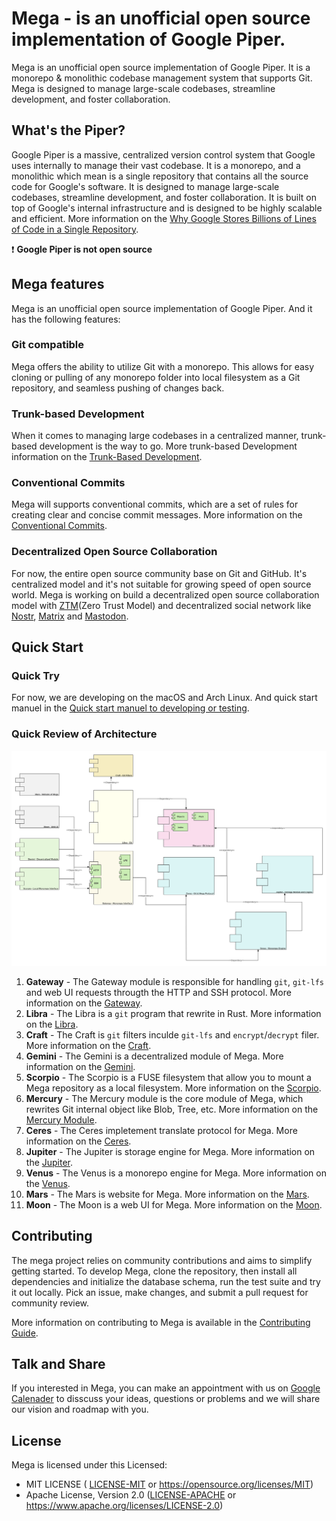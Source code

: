 # Mega - is an unofficial open source implementation of Google Piper.

Mega is an unofficial open source implementation of Google Piper. It is a monorepo & monolithic codebase management system that supports Git. Mega is designed to manage large-scale codebases, streamline development, and foster collaboration.

## What's the Piper?

Google Piper is a massive, centralized version control system that Google uses internally to manage their vast codebase. It is a monorepo, and a monolithic which mean is a single repository that contains all the source code for Google's software. It is designed to manage large-scale codebases, streamline development, and foster collaboration. It is built on top of Google's internal infrastructure and is designed to be highly scalable and efficient. More information on the [Why Google Stores Billions of Lines of Code in a Single Repository](https://cacm.acm.org/magazines/2016/7/204032-why-google-stores-billions-of-lines-of-code-in-a-single-repository/fulltext).

:heavy_exclamation_mark: **Google Piper is not open source**

## Mega features

Mega is an unofficial open source implementation of Google Piper. And it has the following features:

### Git compatible

Mega offers the ability to utilize Git with a monorepo. This allows for easy cloning or pulling of any monorepo folder into local filesystem as a Git repository, and seamless pushing of changes back. 

### Trunk-based Development

When it comes to managing large codebases in a centralized manner, trunk-based development is the way to go. More trunk-based Development information on the [Trunk-Based Development](https://trunkbaseddevelopment.com/).

### Conventional Commits

Mega will  supports conventional commits, which are a set of rules for creating clear and concise commit messages.  More information on the [Conventional Commits](https://www.conventionalcommits.org/).

### Decentralized Open Source Collaboration

For now, the entire open source community base on Git and GitHub. It's centralized model and it's not suitable for growing speed of open source world. Mega is working on build a decentralized open source collaboration model with [ZTM](https://github.com/flomesh-io/ztm)(Zero Trust Model) and decentralized social network like [Nostr](https://nostr.com), [Matrix](https://matrix.org) and [Mastodon](https://joinmastodon.org).

## Quick Start

### Quick Try

For now, we are developing on the macOS and Arch Linux. And quick start manuel in the [Quick start manuel to developing or testing](docs/development.md#quick-start-manuel-to-developing-or-testing).

### Quick Review of Architecture

![Mega Architect](docs/images/architect.svg)

1. **Gateway** - The Gateway module is responsible for handling `git`, `git-lfs` and web UI requests througth the HTTP and SSH protocol. More information on the [Gateway](gateway/README.md).
2. **Libra** - The Libra is a `git` program that rewrite in Rust. More information on the [Libra](libra/README.md).
3. **Craft** - The Craft is `git` filters inculde `git-lfs` and `encrypt`/`decrypt` filer. More information on the [Craft](craft/README.md).
4. **Gemini** - The Gemini is a decentralized module of Mega. More information on the [Gemini](gemini/README.md).
5. **Scorpio** - The Scorpio is a FUSE filesystem that allow you to mount a Mega repository as a local filesystem. More information on the [Scorpio](scorpio/README.md).
6. **Mercury** - The Mercury module is the core module of Mega, which rewrites Git internal object like Blob, Tree, etc. More information on the [Mercury Module](mercury/README.md).
7. **Ceres** - The Ceres impletement translate protocol for Mega. More information on the [Ceres](ceres/README.md).
8. **Jupiter** - The Jupiter is storage engine for Mega. More information on the [Jupiter](jupiter/README.md).
9. **Venus** - The Venus is a monorepo engine for Mega. More information on the [Venus](venus/README.md).
10. **Mars** - The Mars is website for Mega. More information on the [Mars](mars/README.md).
11. **Moon** - The Moon is a web UI for Mega. More information on the [Moon](moon/README.md).


## Contributing

The mega project relies on community contributions and aims to simplify getting started. To develop Mega, clone the repository, then install all dependencies and initialize the database schema, run the test suite and try it out locally. Pick an issue, make changes, and submit a pull request for community review.

More information on contributing to Mega is available in the [Contributing Guide](docs/contributing.md).

## Talk and Share

If you interested in Mega, you can make an appointment with us on [Google Calenader](https://calendar.app.google/QuBf2sdmf68wVYWL7) to disscuss your ideas, questions or problems and we will share our vision and roadmap with you.

## License

Mega is licensed under this Licensed:

- MIT LICENSE ( [LICENSE-MIT](LICENSE-MIT) or https://opensource.org/licenses/MIT)
- Apache License, Version 2.0 ([LICENSE-APACHE](LICENSE-APACHE) or https://www.apache.org/licenses/LICENSE-2.0)
